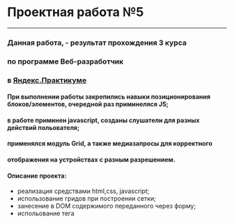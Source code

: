 ﻿# Проектная работа №5

---

### Данная работа, - результат прохождения 3 курса

### по программе **Веб-разработчик**

### в [Яндекс.Практикуме](https://praktikum.yandex.ru/)

#### При выполнении работы закрепились навыки позиционирования блоков/элементов, очередной раз приминеляся JS;

#### в работе приминен javascript, созданы слушатели для разных действий польователя;

#### применялся модуль Grid, а также медиазапросы для корректного

#### отображения на устройствах с разным разрешением.

#### Описание проекта:

- реализация средствами html,css, javascript;
- использование гридов при построении сетки;
- занесение в DOM содержимого переданного через форму;
- испольование тега <template> для возможности создавать новые элементы;
- верстка блока средствами Grid;
- возможность удаление блоков с DOM с помощью JS;

### Ссылка на проект на [Гитхаб](https://newrdlink.github.io/mesto/index.html)
